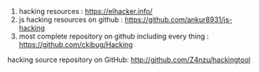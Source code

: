 1) hacking resources : https://elhacker.info/
2) js hacking resources on github : https://github.com/ankur8931/js-hacking
3)  most complete repository on github including every thing :  https://github.com/ckjbug/Hacking

hacking source repository on GitHub: http://github.com/Z4nzu/hackingtool

